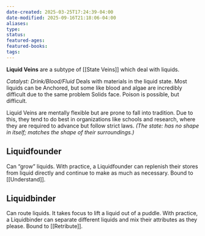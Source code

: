 ```yaml
---
date-created: 2025-03-25T17:24:39-04:00
date-modified: 2025-09-16T21:18:06-04:00
aliases: 
type: 
status: 
featured-ages: 
featured-books: 
tags: 
---
```

**Liquid Veins** are a subtype of [[State Veins]] which deal with liquids.

_Catalyst: Drink/Blood/Fluid_
Deals with materials in the liquid state. Most liquids can be Anchored, but some like blood and algae are incredibly difficult due to the same problem Solids face. Poison is possible, but difficult.

Liquid Veins are mentally flexible but are prone to fall into tradition. Due to this, they tend to do best in organizations like schools and research, where they are required to advance but follow strict laws. _(The state: has no shape in itself; matches the shape of their surroundings.)_
## Liquidfounder
Can “grow” liquids. With practice, a Liquidfounder can replenish their stores from liquid directly and continue to make as much as necessary. Bound to [[Understand]].
## Liquidbinder
Can route liquids. It takes focus to lift a liquid out of a puddle. With practice, a Liquidbinder can separate different liquids and mix their attributes as they please. Bound to [[Retribute]].